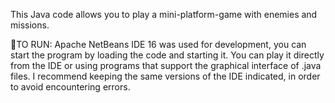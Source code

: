 This Java code allows you to play a mini-platform-game with enemies and missions.

👾TO RUN:
Apache NetBeans IDE 16 was used for development, you can start the program by loading the code and starting it.
You can play it directly from the IDE or using programs that support the graphical interface of .java files.
I recommend keeping the same versions of the IDE indicated, in order to avoid encountering errors.
